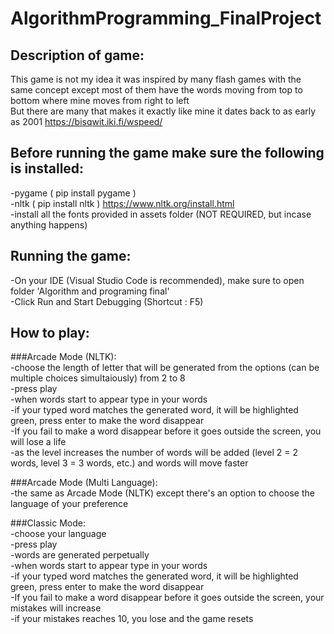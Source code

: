 # AlgorithmProgramming_FinalProject
## Description of game:<br>
This game is not my idea it was inspired by many flash games with the same concept except most of them have the words moving from top to bottom where mine moves from right to left<br>
But there are many that makes it exactly like mine it dates back to as early as 2001 https://bisqwit.iki.fi/wspeed/

## Before running the game make sure the following is installed:<br>
  -pygame ( pip install pygame ) <br>
  -nltk ( pip install nltk ) https://www.nltk.org/install.html<br>
  -install all the fonts provided in assets folder (NOT REQUIRED, but incase anything happens)<br>
  
## Running the game:<br>
  -On your IDE (Visual Studio Code is recommended), make sure to open folder 'Algorithm and programing final'<br>
  -Click Run and Start Debugging (Shortcut : F5)<br>
  
## How to play:<br>
###Arcade Mode (NLTK):<br>
  -choose the length of letter that will be generated from the options (can be multiple choices simultaiously) from 2 to 8 <br>
  -press play<br>
  -when words start to appear type in your words<br>
  -if your typed word matches the generated word, it will be highlighted green, press enter to make the word disappear <br>
  -If you fail to make a word disappear before it goes outside the screen, you will lose a life <br>
  -as the level increases the number of words will be added (level 2 = 2 words, level 3 = 3 words, etc.) and words will move faster<br>

###Arcade Mode (Multi Language):<br>
  -the same as Arcade Mode (NLTK) except there's an option to choose the language of your preference<br>

###Classic Mode:<br>
  -choose your language<br>
  -press play<br>
  -words are generated perpetually<br>
  -when words start to appear type in your words<br>
  -if your typed word matches the generated word, it will be highlighted green, press enter to make the word disappear <br>
  -If you fail to make a word disappear before it goes outside the screen, your mistakes will increase <br>
  -if your mistakes reaches 10, you lose and the game resets<br>
